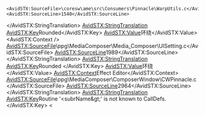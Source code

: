 >
    <AvidSTX:SourceFile>\coresw\ame\src\Consumers\Pinnacle\WarpUtils.c</AvidSTX:SourceFile>
    <AvidSTX:SourceLine>1540</AvidSTX:SourceLine>
  </AvidSTX:StringTranslation>
  <AvidSTX:StringTranslation>
    <AvidSTX:Key>Rounded</AvidSTX:Key>
    <AvidSTX:Value>环绕</AvidSTX:Value>
    <AvidSTX:Context />
    <AvidSTX:SourceFile>\ppg\MediaComposer\Media_Composer\UISetting.c</AvidSTX:SourceFile>
    <AvidSTX:SourceLine>1989</AvidSTX:SourceLine>
  </AvidSTX:StringTranslation>
  <AvidSTX:StringTranslation>
    <AvidSTX:Key>Rounded    </AvidSTX:Key>
    <AvidSTX:Value>环绕    </AvidSTX:Value>
    <AvidSTX:Context>Effect Editor</AvidSTX:Context>
    <AvidSTX:SourceFile>\ppg\MediaComposer\ComposerWindow\CWPinnacle.c</AvidSTX:SourceFile>
    <AvidSTX:SourceLine>2964</AvidSTX:SourceLine>
  </AvidSTX:StringTranslation>
  <AvidSTX:StringTranslation>
    <AvidSTX:Key>Routine '&lt;subrName&amp;gt;' is not known to CallDefs.</AvidSTX:Key>
    <